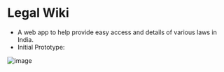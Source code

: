 # Legal Wiki
- A web app to help provide easy access and details of various laws in India.
- Initial Prototype: 

![image](https://user-images.githubusercontent.com/19510062/147645748-485d028d-eb7e-42d9-b5d2-1feeac4a7af5.png)

